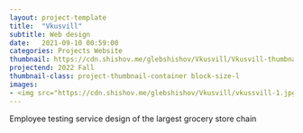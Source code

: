 ```yaml
---
layout: project-template
title:  "Vkusvill"
subtitle: Web design
date:   2021-09-10 00:59:00
categories: Projects Website
thumbnail: https://cdn.shishov.me/glebshishov/Vkusvill/Vkusvill-thumbnail.png
projectend: 2022 Fall
thumbnail-class: project-thumbnail-container block-size-l
images:
- <img src="https://cdn.shishov.me/glebshishov/Vkusvill/vkussvill-1.jpg" class="project-img-parameters img-size-full" alt="Vkusvill-1">
---
```

Employee testing service design of the largest grocery store chain